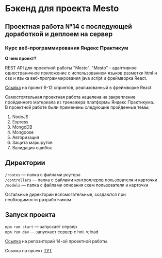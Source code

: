 # Бэкенд для проекта Mesto 

## Проектная работа №14 с последующей доработкой и деплоем на сервер

###  Курс веб-программирования Яндекс Практикум 

**О чем проект?** 

REST API для проектной работы "Mesto". "Mesto" - адаптивное одностраничное приложение с использованием языков разметки html и css и языка веб-программирования java script и фреймворка React.

[Ссылка](https://github.com/JuliaMacFiurst/react-mesto-auth) на проект 9-12 спринтов, реализованный в фреймворке React

Самостоятельная проектная работа нацелена на закрепление пройденного материала из тренажера платформы Яндекс Практикума. В проектной работе были применены следующие пройденные темы: 

1. NodeJS
2. Express
3. MongoDB
4. Mongoose
5. Авторизация
6. Защита маршрутов
7. Валидация ошибок


## Директории

`/routes` — папка с файлами роутера  
`/controllers` — папка с файлами контроллеров пользователя и карточки   
`/models` — папка с файлами описания схем пользователя и карточки  
  
Остальные директории вспомогательные, создаются при необходимости разработчиком

## Запуск проекта

`npm run start` — запускает сервер   
`npm run dev` — запускает сервер с hot-reload

[Ссылка](https://github.com/JuliaMacFiurst/express-mesto-gha) на репозиторий 14-ой проектной работы.

Ссылка на проект [ТУТ](https://mesto.juliamakhlin.nomoredomains.xyz)
